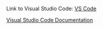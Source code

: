 Link to Visual Studio Code: [VS Code](https://code.visualstudio.com)

[Visual Studio Code Documentation](https://code.visualstudio.com/docs)